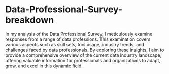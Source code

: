 # Data-Professional-Survey-breakdown
In my analysis of the Data Professional Survey, I meticulously examine responses from a range of data professions. This examination covers various aspects such as skill sets, tool usage, industry trends, and challenges faced by data professionals. By exploring these insights, I aim to provide a comprehensive overview of the current data industry landscape, offering valuable information for professionals and organizations to adapt, grow, and excel in this dynamic field.